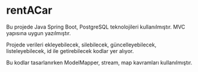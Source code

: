 # rentACar
 Bu projede Java Spring Boot, PostgreSQL teknolojileri kullanılmıştır. MVC yapısına uygun yazılmıştır.
 
 Projede verileri ekleyebilecek, silebilecek, güncelleyebilecek, listeleyebilecek, id ile getirebilecek kodlar yer alıyor.
 
 Bu kodlar tasarlanırken ModelMapper, stream, map kavramları kullanılmıştır.
 
 
 
